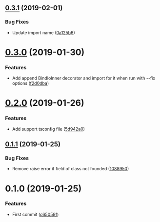 ## [0.3.1](https://github.com/EndyKaufman/ngx-bind-io-cli/compare/0.3.0...0.3.1) (2019-02-01)


### Bug Fixes

* Update import name ([0a125b6](https://github.com/EndyKaufman/ngx-bind-io-cli/commit/0a125b6))



# [0.3.0](https://github.com/EndyKaufman/ngx-bind-io-cli/compare/0.2.0...0.3.0) (2019-01-30)


### Features

* Add append BindIoInner decorator and import for it when run with --fix options ([f2d0dba](https://github.com/EndyKaufman/ngx-bind-io-cli/commit/f2d0dba))



# [0.2.0](https://github.com/EndyKaufman/ngx-bind-io-cli/compare/0.1.1...0.2.0) (2019-01-26)


### Features

* Add support tsconfig file ([5d942a0](https://github.com/EndyKaufman/ngx-bind-io-cli/commit/5d942a0))



## [0.1.1](https://github.com/EndyKaufman/ngx-bind-io-cli/compare/0.1.0...0.1.1) (2019-01-25)


### Bug Fixes

* Remove raise error if field of class not founded ([1088950](https://github.com/EndyKaufman/ngx-bind-io-cli/commit/1088950))



# 0.1.0 (2019-01-25)


### Features

* First commit ([c65059f](https://github.com/EndyKaufman/ngx-bind-io-cli/commit/c65059f))



